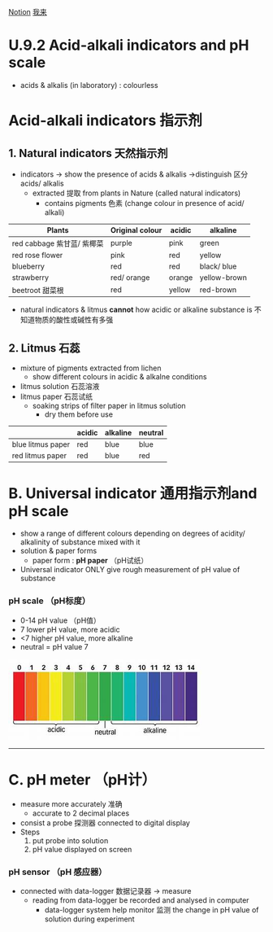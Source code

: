 [Notion](https://www.notion.so/alex27933/U-9-2-Acid-alkali-indicators-and-pH-scale-f8ed51b58f834a0fb736374132b52d10)   [我来](https://www.wolai.com/mylearn/nnq8uPno81Pt58sfhyfzKv) 

# U.9.2 Acid-alkali indicators and pH scale

- acids & alkalis (in laboratory) : colourless

# Acid-alkali indicators 指示剂

## 1. Natural indicators 天然指示剂

- indicators → show the presence of acids & alkalis →distinguish 区分 acids/ alkalis
    - extracted 提取 from plants in Nature (called natural indicators)
        - contains pigments 色素 (change colour in presence of acid/ alkali)

| Plants                     | Original colour | acidic | alkaline     |
| -------------------------- | --------------- | ------ | ------------ |
| red cabbage 紫甘蓝/ 紫椰菜 | purple          | pink   | green        |
| red rose flower            | pink            | red    | yellow       |
| blueberry                  | red             | red    | black/ blue  |
| strawberry                 | red/ orange     | orange | yellow-brown |
| beetroot 甜菜根            | red             | yellow | red-brown    |

- natural indicators & litmus **cannot** how acidic or alkaline substance is 不知道物质的酸性或碱性有多强

## 2. Litmus 石蕊

- mixture of pigments extracted from lichen
    - show different colours in acidic & alkalne conditions
- litmus solution 石蕊溶液
- litmus paper 石蕊试纸
    - soaking strips of filter paper in litmus solution
        - dry them before use



|                   | acidic | alkaline | neutral |
| ----------------- | ------ | -------- | ------- |
| blue litmus paper | red    | blue     | blue    |
| red litmus paper  | red    | blue     | red     |

# B. Universal indicator 通用指示剂and pH scale

- show a range of different colours depending on degrees of acidity/ alkalinity of substance mixed with it
- solution & paper forms
    - paper form : **pH paper** （pH试纸）
- Universal indicator ONLY give rough measurement of pH value of substance

### pH scale （pH标度）

- 0-14 pH value （pH值）
- 7 lower pH value, more acidic
- <7 higher pH value, more alkaline
- neutral = pH value 7

![U%209%202%20Acid-alkali%20indicators%20and%20pH%20scale%20f8ed51b58f834a0fb736374132b52d10/Untitled.png](https://raw.githubusercontent.com/pky2006/photo/master/Untitled.png)

---

# C. pH meter （pH计）

- measure more accurately 准确
    - accurate to 2 decimal places
- consist a probe 探测器 connected to digital display
- Steps
    1. put probe into solution
    2. pH value displayed on screen

### pH sensor （pH 感应器）

- connected with data-logger 数据记录器 → measure
    - reading from data-logger be recorded and analysed in computer
        - data-logger system help monitor 监测 the change in pH value of solution during experiment